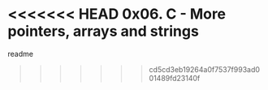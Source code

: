 <<<<<<< HEAD
0x06. C - More pointers, arrays and strings
=======
readme
>>>>>>> cd5cd3eb19264a0f7537f993ad001489fd23140f
